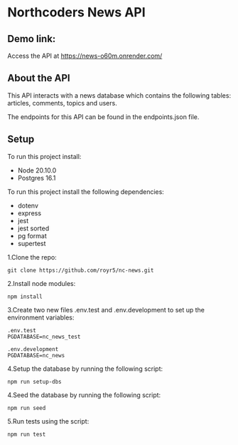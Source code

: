 # Northcoders News API

## Demo link:
Access the API at https://news-o60m.onrender.com/

## About the API
This API interacts with a news database which contains the following tables: articles, comments, topics and users. 

The endpoints for this API can be found in the endpoints.json file.

## Setup

To run this project install:
- Node 20.10.0
- Postgres 16.1

To run this project install the following dependencies:
- dotenv
- express
- jest
- jest sorted
- pg format
- supertest

1.Clone the repo:
```
git clone https://github.com/royr5/nc-news.git
```
2.Install node modules:
```
npm install
```
3.Create two new files .env.test and .env.development to set up the environment variables:
```
.env.test
PGDATABASE=nc_news_test

.env.development
PGDATABASE=nc_news
```
4.Setup the database by running the following script:
```
npm run setup-dbs
```
4.Seed the database by running the following script:
```
npm run seed
```
5.Run tests using the script:
```
npm run test
```
